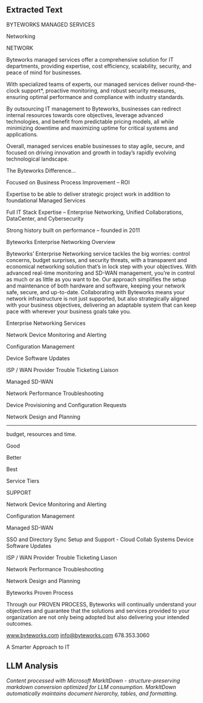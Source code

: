 ## Extracted Text
BYTEWORKS MANAGED SERVICES

Networking

NETWORK

Byteworks managed services offer
a comprehensive solution for IT
departments, providing expertise, cost
efficiency, scalability, security, and
peace of mind for businesses.

With specialized teams of experts, our managed services
deliver round-the-clock support*, proactive monitoring, and
robust security measures, ensuring optimal performance and
compliance with industry standards.

By outsourcing IT management to Byteworks, businesses
can redirect internal resources towards core objectives,
leverage advanced technologies, and benefit from predictable
pricing models, all while minimizing downtime and maximizing
uptime for critical systems and applications.

Overall, managed services enable businesses to stay agile,
secure, and focused on driving innovation and growth in
today’s rapidly evolving technological landscape.

The Byteworks
Difference...

Focused on Business
Process Improvement – ROI

Expertise to be able to deliver
strategic project work in
addition to foundational
Managed Services

Full IT Stack Expertise –
Enterprise Networking, Unified
Collaborations, DataCenter,
and Cybersecurity

Strong history built on
performance  – founded in 2011

Byteworks Enterprise Networking Overview

Byteworks’ Enterprise Networking service tackles the big worries: control concerns, budget surprises, and
security threats, with a transparent and economical networking solution that’s in lock step with your objectives.
With advanced real-time monitoring and SD-WAN management, you’re in control as much or as little as you
want to be. Our approach simplifies the setup and maintenance of both hardware and software, keeping your
network safe, secure, and up-to-date. Collaborating with Byteworks means your network infrastructure is not
just supported, but also strategically aligned with your business objectives, delivering an adaptable system that
can keep pace with wherever your business goals take you.

Enterprise Networking Services

Network Device Monitoring
and Alerting

Configuration Management

Device Software Updates

ISP / WAN Provider Trouble Ticketing
Liaison

Managed SD-WAN

Network Performance Troubleshooting

Device Provisioning and
Configuration Requests

Network Design and Planning



---

budget, resources and time.

Good

Better

Best

Service Tiers

SUPPORT

Network Device Monitoring and Alerting

Configuration Management

Managed SD-WAN

SSO and Directory Sync Setup and Support - Cloud Collab Systems
Device Software Updates

ISP / WAN Provider Trouble Ticketing Liason

Network Performance Troubleshooting

Network Design and Planning

 Byteworks
Proven
Process

Through our PROVEN PROCESS,
Byteworks will continually understand your
objectives and guarantee that the solutions
and services provided to your organization
are not only being adopted but also
delivering your intended outcomes.

www.byteworks.com
 info@byteworks.com
 678.353.3060

A Smarter Approach to IT



## LLM Analysis
*Content processed with Microsoft MarkItDown - structure-preserving markdown conversion optimized for LLM consumption. MarkItDown automatically maintains document hierarchy, tables, and formatting.*
